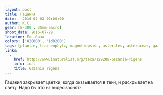 ```yaml
---
layout: post
title: Гацания
date:   2016-08-02 00:00:00
author: К.С.
gear: [E-300 , 35mm macro]
shoot_date: 2016-07-29
location: Ёль-база
colors: ['020000', '1d0200']
tags: [plantae, tracheophyta, magnoliopsida, asterales, asteraceae, gazania, gazania rigens]
links:
  -
    href: http://www.inaturalist.org/taxa/129288-Gazania-rigens
    info: inat
    title: Gazania rigens
---
```


Гацания закрывает цветки, когда оказывается в тени, и раскрывает на свету. Надо бы это на видео заснять.
